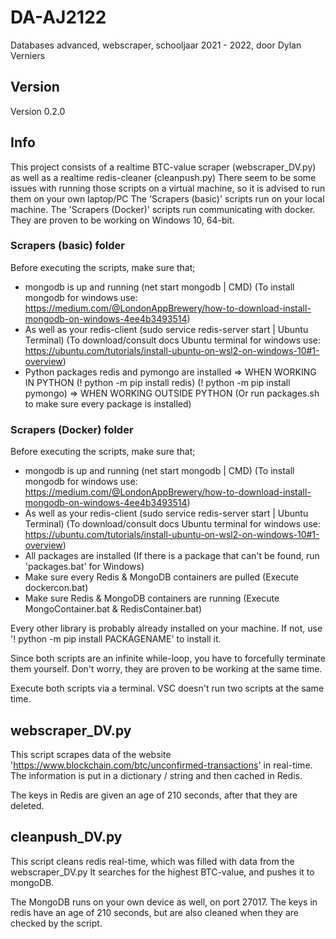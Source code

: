 # DA-AJ2122
Databases advanced, webscraper, schooljaar 2021 - 2022, door Dylan Verniers

## Version
Version 0.2.0

## Info
This project consists of a realtime BTC-value scraper (webscraper_DV.py) as well as a realtime redis-cleaner (cleanpush.py)
There seem to be some issues with running those scripts on a virtual machine, so it is advised to run them on your own laptop/PC
The 'Scrapers (basic)' scripts run on your local machine.
The 'Scrapers (Docker)' scripts run communicating with docker.
They are proven to be working on Windows 10, 64-bit.

### Scrapers (basic) folder
Before executing the scripts, make sure that;
- mongodb is up and running (net start mongodb | CMD) 
(To install mongodb for windows use: https://medium.com/@LondonAppBrewery/how-to-download-install-mongodb-on-windows-4ee4b3493514)
- As well as your redis-client (sudo service redis-server start | Ubuntu Terminal)
(To download/consult docs Ubuntu terminal for windows use: https://ubuntu.com/tutorials/install-ubuntu-on-wsl2-on-windows-10#1-overview)
- Python packages redis and pymongo are installed
=> WHEN WORKING IN PYTHON
(! python -m pip install redis)
(! python -m pip install pymongo)
=> WHEN WORKING OUTSIDE PYTHON
(Or run packages.sh to make sure every package is installed)

### Scrapers (Docker) folder
Before executing the scripts, make sure that;
- mongodb is up and running (net start mongodb | CMD) 
(To install mongodb for windows use: https://medium.com/@LondonAppBrewery/how-to-download-install-mongodb-on-windows-4ee4b3493514)
- As well as your redis-client (sudo service redis-server start | Ubuntu Terminal)
(To download/consult docs Ubuntu terminal for windows use: https://ubuntu.com/tutorials/install-ubuntu-on-wsl2-on-windows-10#1-overview)
- All packages are installed
(If there is a package that can't be found, run 'packages.bat' for Windows)
- Make sure every Redis & MongoDB containers are pulled
(Execute dockercon.bat)
- Make sure Redis & MongoDB containers are running
(Execute MongoContainer.bat & RedisContainer.bat)

Every other library is probably already installed on your machine.
If not, use '! python -m pip install PACKAGENAME' to install it.

Since both scripts are an infinite while-loop, you have to forcefully terminate them yourself.
Don't worry, they are proven to be working at the same time.

Execute both scripts via a terminal. VSC doesn't run two scripts at the same time.

## webscraper_DV.py
This script scrapes data of the website 'https://www.blockchain.com/btc/unconfirmed-transactions' in real-time.
The information is put in a dictionary / string and then cached in Redis.

The keys in Redis are given an age of 210 seconds, after that they are deleted.

## cleanpush_DV.py
This script cleans redis real-time, which was filled with data from the webscraper_DV.py
It searches for the highest BTC-value, and pushes it to mongoDB.

The MongoDB runs on your own device as well, on port 27017.
The keys in redis have an age of 210 seconds, but are also cleaned when they are checked by the script.